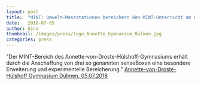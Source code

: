 ```yaml
---
layout: post
title:  "MINT: Umwelt-Messstationen bereichern den MINT-Unterricht am Annette-Gymnasium"
date:   2018-07-05
author: Gina
thumbnail: /images/press/logo_Annette_Gymnasium_Dülmen.jpg
categories: press
---
```

"Der MINT-Bereich des Annette-von-Droste-Hülshoff-Gymnasiums erhält durch die Anschaffung von drei so genannten senseBoxen eine besondere Erweiterung und experimentelle Bereicherung."
<a href="http://avd.duelmen.org/content/mint-umwelt-messstationen-bereichern-den-mint-unterricht-am-annette-gymnasium">Annette-von-Droste-Hülshoff Gymnasium Dülmen, 05.07.2018</a>

